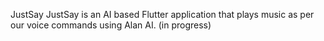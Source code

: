 JustSay
JustSay is an AI based Flutter application that plays music as per our voice commands using Alan AI.
(in progress)

